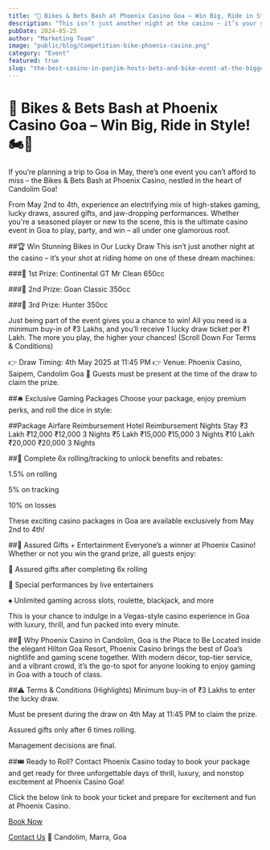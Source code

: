 ```yaml
---
title: "🎉 Bikes & Bets Bash at Phoenix Casino Goa – Win Big, Ride in Style! 🏍️🎰"
description: "This isn’t just another night at the casino – it’s your shot at riding home on one of these dream machines"
pubDate: 2024-05-25
author: "Marketing Team"
image: "public/blog/Competition-bike-phoenix-casino.png"
category: "Event"
featured: true
slug: "the-best-casino-in-panjim-hosts-bets-and-bike-event-at-the-biggest-casino-in-goa"
---
```

# 🎉 Bikes & Bets Bash at Phoenix Casino Goa – Win Big, Ride in Style! 🏍️🎰

If you’re planning a trip to Goa in May, there’s one event you can’t afford to miss – the Bikes & Bets Bash at Phoenix Casino, nestled in the heart of Candolim Goa!

From May 2nd to 4th, experience an electrifying mix of high-stakes gaming, lucky draws, assured gifts, and jaw-dropping performances. Whether you're a seasoned player or new to the scene, this is the ultimate casino event in Goa to play, party, and win – all under one glamorous roof.

##🏆 Win Stunning Bikes in Our Lucky Draw
This isn’t just another night at the casino – it’s your shot at riding home on one of these dream machines:

###🥇 1st Prize: Continental GT Mr Clean 650cc

###🥈 2nd Prize: Goan Classic 350cc

###🥉 3rd Prize: Hunter 350cc

Just being part of the event gives you a chance to win! All you need is a minimum buy-in of ₹3 Lakhs, and you’ll receive 1 lucky draw ticket per ₹1 Lakh. The more you play, the higher your chances! (Scroll Down For Terms & Conditions)

👉 Draw Timing: 4th May 2025 at 11:45 PM
👉 Venue: Phoenix Casino, Saipem, Candolim Goa
📝 Guests must be present at the time of the draw to claim the prize.

##🛎️ Exclusive Gaming Packages
Choose your package, enjoy premium perks, and roll the dice in style:

##Package	Airfare Reimbursement	Hotel Reimbursement	Nights Stay
₹3 Lakh	₹12,000	₹12,000	3 Nights
₹5 Lakh	₹15,000	₹15,000	3 Nights
₹10 Lakh	₹20,000	₹20,000	3 Nights

##🔁 Complete 6x rolling/tracking to unlock benefits and rebates:

1.5% on rolling

5% on tracking

10% on losses

These exciting casino packages in Goa are available exclusively from May 2nd to 4th!

##🎁 Assured Gifts + Entertainment
Everyone’s a winner at Phoenix Casino! Whether or not you win the grand prize, all guests enjoy:

🎁 Assured gifts after completing 6x rolling

🎤 Special performances by live entertainers

♠️ Unlimited gaming across slots, roulette, blackjack, and more

This is your chance to indulge in a Vegas-style casino experience in Goa with luxury, thrill, and fun packed into every minute.

##📍 Why Phoenix Casino in Candolim, Goa is the Place to Be
Located inside the elegant Hilton Goa Resort, Phoenix Casino brings the best of Goa’s nightlife and gaming scene together. With modern décor, top-tier service, and a vibrant crowd, it’s the go-to spot for anyone looking to enjoy gaming in Goa with a touch of class.

##⚠️ Terms & Conditions (Highlights)
Minimum buy-in of ₹3 Lakhs to enter the lucky draw.

Must be present during the draw on 4th May at 11:45 PM to claim the prize.

Assured gifts only after 6 times rolling.

Management decisions are final.

##🎟️ Ready to Roll?
Contact Phoenix Casino today to book your package and get ready for three unforgettable days of thrill, luxury, and nonstop excitement at Phoenix Casino Goa!

Click the below link to book your ticket and prepare for excitement and fun at Phoenix Casino.

[Book Now](https://www.phoenixcasino.in/)

[Contact Us](/contact) 
📍 Candolim, Marra, Goa
